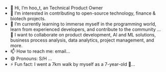 - 👋 Hi, I’m hoo_t, an Technical Product Owner
- 👀 I’m interested in contributing to open-source technology, finance & biotech projects.
- 🌱 I’m currently learning to immerse myself in the programming world, learn from experienced developers, and contribute to the community ...
💞️ I want to collaborate on product development, AI and ML solutions, business process analysis, data analytics, project management, and more.
- 📫 How to reach me: email...
- 😄 Pronouns: S/H ...
- ⚡ Fun fact: I went a 7km walk by myself as a 7-year-old 🧓...

<!---
Ghoo2p/Ghoo2p is a ✨ special ✨ repository because its `README.md` (this file) appears on your GitHub profile.
You can click the Preview link to take a look at your changes.
--->
